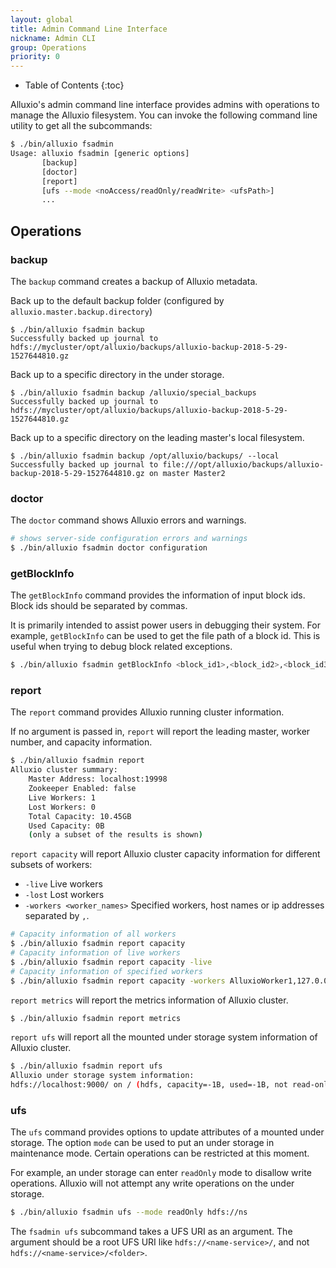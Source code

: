 ```yaml
---
layout: global
title: Admin Command Line Interface
nickname: Admin CLI
group: Operations
priority: 0
---
```


* Table of Contents
{:toc}

Alluxio's admin command line interface provides admins with operations to manage the Alluxio filesystem.
You can invoke the following command line utility to get all the subcommands:

```bash
$ ./bin/alluxio fsadmin
Usage: alluxio fsadmin [generic options]
       [backup]
       [doctor]
       [report]
       [ufs --mode <noAccess/readOnly/readWrite> <ufsPath>]
       ...
```

## Operations

### backup

The `backup` command creates a backup of Alluxio metadata.

Back up to the default backup folder (configured by `alluxio.master.backup.directory`)
```
$ ./bin/alluxio fsadmin backup
Successfully backed up journal to hdfs://mycluster/opt/alluxio/backups/alluxio-backup-2018-5-29-1527644810.gz
```
Back up to a specific directory in the under storage.
```
$ ./bin/alluxio fsadmin backup /alluxio/special_backups
Successfully backed up journal to hdfs://mycluster/opt/alluxio/backups/alluxio-backup-2018-5-29-1527644810.gz
```
Back up to a specific directory on the leading master's local filesystem.
```
$ ./bin/alluxio fsadmin backup /opt/alluxio/backups/ --local
Successfully backed up journal to file:///opt/alluxio/backups/alluxio-backup-2018-5-29-1527644810.gz on master Master2
```

### doctor

The `doctor` command shows Alluxio errors and warnings.

```bash
# shows server-side configuration errors and warnings
$ ./bin/alluxio fsadmin doctor configuration
```

### getBlockInfo

The `getBlockInfo` command provides the information of input block ids.
Block ids should be separated by commas.

It is primarily intended to assist power users in debugging their system.
For example, `getBlockInfo` can be used to get the file path of a block id.
This is useful when trying to debug block related exceptions.

```bash
$ ./bin/alluxio fsadmin getBlockInfo <block_id1>,<block_id2>,<block_id3>
```

### report

The `report` command provides Alluxio running cluster information.

If no argument is passed in, `report` will report the leading master, worker number, and capacity information.

```bash
$ ./bin/alluxio fsadmin report
Alluxio cluster summary:
    Master Address: localhost:19998
    Zookeeper Enabled: false
    Live Workers: 1
    Lost Workers: 0
    Total Capacity: 10.45GB
    Used Capacity: 0B
    (only a subset of the results is shown)
```

`report capacity` will report Alluxio cluster capacity information for different subsets of workers:
* `-live` Live workers
* `-lost` Lost workers
* `-workers <worker_names>` Specified workers, host names or ip addresses separated by `,`.

```bash
# Capacity information of all workers
$ ./bin/alluxio fsadmin report capacity
# Capacity information of live workers
$ ./bin/alluxio fsadmin report capacity -live
# Capacity information of specified workers
$ ./bin/alluxio fsadmin report capacity -workers AlluxioWorker1,127.0.0.1
```

`report metrics` will report the metrics information of Alluxio cluster.

```bash
$ ./bin/alluxio fsadmin report metrics
```

`report ufs` will report all the mounted under storage system information of Alluxio cluster.

```bash
$ ./bin/alluxio fsadmin report ufs
Alluxio under storage system information:
hdfs://localhost:9000/ on / (hdfs, capacity=-1B, used=-1B, not read-only, not shared, properties={})
```

### ufs

The `ufs` command provides options to update attributes of a mounted under storage. The option `mode` can be used
to put an under storage in maintenance mode. Certain operations can be restricted at this moment.

For example, an under storage can enter `readOnly` mode to disallow write operations. Alluxio will not attempt any
write operations on the under storage.

```bash
$ ./bin/alluxio fsadmin ufs --mode readOnly hdfs://ns
```

The `fsadmin ufs` subcommand takes a UFS URI as an argument. The argument should be a root
UFS URI like `hdfs://<name-service>/`, and not `hdfs://<name-service>/<folder>`.
